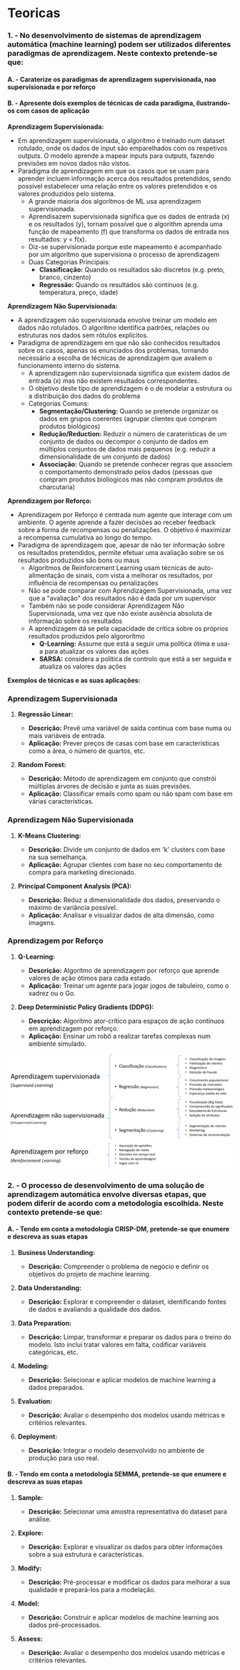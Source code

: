 # Teoricas

### **1. - No desenvolvimento de sistemas de aprendizagem automática (machine learning) podem ser utilizados diferentes paradigmas de aprendizagem. Neste contexto pretende-se que:**
#### **A. - Caraterize os paradigmas de aprendizagem supervisionada, nao supervisionada e por reforço**
#### **B. - Apresente dois exemplos de técnicas de cada paradigma, ilustrando-os com casos de aplicação**


**Aprendizagem Supervisionada:**
- Em aprendizagem supervisionada, o algorítmo é treinado num dataset rotulado, onde os dados de input são emparelhados com os respetivos outputs. O modelo aprende a mapear inputs para outputs, fazendo previsões em novos dados não vistos.
- Paradigma de aprendizagem em que os casos que se usam para aprender incluem informação acerca dos resultados pretendidos, sendo possível estabelecer uma relação entre os valores pretendidos e os valores produzidos pelo sistema.
    - A grande maioria dos algorítmos de ML usa aprendizagem supervisionada.
    - Aprendisazem supervisionada significa que os dados de entrada (x) e os resultados (y), tornam possível que o algorithm aprenda uma função de mapeamento (f) que transforma os dados de entrada nos resultados: y = f(x).
    - Diz-se supervisionada porque este mapeamento é acompanhado por um algorítmo que supervisiona o processo de aprendizagem
    - Duas Categorias Principais:
        - **Classificação:** Quando os resultados são discretos (e.g. preto, branco, cinzento)
        - **Regressão:** Quando os resultados são contínuos (e.g. temperatura, preço, idade)


**Aprendizagem Não Supervisionada:**
- A aprendizagem não supervisionada envolve treinar um modelo em dados não rotulados. O algorítmo identifica padrões, relações ou estruturas nos dados sem rótulos explícitos.
- Paradigma de aprendizagem em que não são conhecidos resultados sobre os casos, apenas os enunciados dos problemas, tornando necessário a escolha de técnicas de aprendizagem que avaliem o funcionamento interno do sistema.
    - A aprendizagem não supervisionada significa que existem dados de entrada (x) mas não existem resultados correspondentes.
    - O objetivo deste tipo de aprendizagem é o de modelar a estrutura ou a distribuição dos dados do problema
    - Categorias Comuns:
        - **Segmentação/Clustering:** Quando se pretende organizar os dados em grupos coerentes (agrupar clientes que compram produtos biológicos)
        - **Redução/Reduction:** Reduzir o número de caraterísticas de um conjunto de dados ou decompor o conjunto de dados em múltiplos conjuntos de dados mais pequenos (e.g. reduzir a dimensionalidade de um conjunto de dados)
        - **Associação:** Quando se pretende conhecer regras que associem o comportamento demonstrado pelos dados (pessoas que compram produtos biolíogicos mas não compram produtos de charcutaria)

**Aprendizagem por Reforço:**

- Aprendizagem por Reforço é centrada num agente que interage com um ambiente. O agente aprende a fazer decisões ao receber feedback sobre a forma de recompensas ou penalizações. O objetivo é maximizar a recompensa cumulativa ao longo do tempo.
- Paradigma de aprendizagem que, apesar de não ter informação sobre os resultados pretendidos, permite efetuar uma avaliação sobre se os resultados produzidos são bons ou maus
    - Algorítmos de Reinforcement Learning usam técnicas de auto-alimentação de sinais, com vista a melhorar os resultados, por influência de recompensas ou penalizações
    - Não se pode comparar com Aprendizagem Supervisionada, uma vez que a "avaliação" dos resultados não é dada por um supervisor
    - Também não se pode considerar Aprendizagem Não Supervisionada, uma vez que não existe ausência absoluta de informação sobre os resultados
    - A aprendizagem dá se pela capacidade de crítica sobre os próprios resultados produzidos pelo algororítmo
        - **Q-Learning:** Assume que está a seguir uma política ótima e usa-a para atualizar os valores das ações
        - **SARSA:** considera a política de controlo que está a ser seguida e atualiza os valores das ações

**Exemplos de técnicas e as suas aplicações:**

### Aprendizagem Supervisionada

1. **Regressão Linear:**
   - **Descrição:** Prevê uma variável de saída contínua com base numa ou mais variáveis de entrada.
   - **Aplicação:** Prever preços de casas com base em características como a área, o número de quartos, etc.

2. **Random Forest:**
    - **Descrição:** Método de aprendizagem em conjunto que constrói múltiplas árvores de decisão e junta as suas previsões.
    - **Aplicação:** Classificar emails como spam ou não spam com base em várias características.

### Aprendizagem Não Supervisionada

1. **K-Means Clustering:**
   - **Descrição:** Divide um conjunto de dados em 'k' clusters com base na sua semelhança.
   - **Aplicação:** Agrupar clientes com base no seu comportamento de compra para marketing direcionado.

2. **Principal Component Analysis (PCA):**
   - **Descrição:** Reduz a dimensionalidade dos dados, preservando o máximo de variância possível.
   - **Aplicação:** Analisar e visualizar dados de alta dimensão, como imagens.


### Aprendizagem por Reforço

1. **Q-Learning:**
   - **Descrição:** Algorítmo de aprendizagem por reforço que aprende valores de ação ótimos para cada estado.
   - **Aplicação:** Treinar um agente para jogar jogos de tabuleiro, como o xadrez ou o Go.

2. **Deep Deterministic Policy Gradients (DDPG):**
   - **Descrição:** Algorítmo ator-crítico para espaços de ação contínuos em aprendizagem por reforço.
   - **Aplicação:** Ensinar um robô a realizar tarefas complexas num ambiente simulado.


![paradigmas](images/paradigmas_aprendizagem.png)



### **2. - O processo de desenvolvimento de uma solução de aprendizagem automática envolve diversas etapas, que podem diferir de acordo com a metodologia escolhida. Neste contexto pretende-se que:**
#### **A. - Tendo em conta a metodologia CRISP-DM, pretende-se que enumere e descreva as suas etapas**


1. **Business Understanding:**
   - **Descrição:** Compreender o problema de negócio e definir os objetivos do projeto de machine learning.

2. **Data Understanding:**
   - **Descrição:** Explorar e compreender o dataset, identificando fontes de dados e avaliando a qualidade dos dados.

3. **Data Preparation:**
    - **Descrição:** Limpar, transformar e preparar os dados para o treino do modelo. Isto inclui tratar valores em falta, codificar variáveis categóricas, etc.

4. **Modeling:**
   - **Descrição:** Selecionar e aplicar modelos de machine learning a dados preparados.

5. **Evaluation:**
   - **Descrição:** Avaliar o desempenho dos modelos usando métricas e critérios relevantes.

6. **Deployment:** 
    - **Descrição:** Integrar o modelo desenvolvido no ambiente de produção para uso real.



#### **B. - Tendo em conta a metodologia SEMMA, pretende-se que enumere e descreva as suas etapas**


1. **Sample:**
   - **Descrição:** Selecionar uma amostra representativa do dataset para análise.

2. **Explore:**
   - **Descrição:** Explorar e visualizar os dados para obter informações sobre a sua estrutura e características.

3. **Modify:**
    - **Descrição:** Pré-processar e modificar os dados para melhorar a sua qualidade e prepará-los para a modelação.

4. **Model:**
    - **Descrição:** Construir e aplicar modelos de machine learning aos dados pré-processados.

5. **Assess:**
    - **Descrição:** Avaliar o desempenho dos modelos usando métricas e critérios relevantes.


